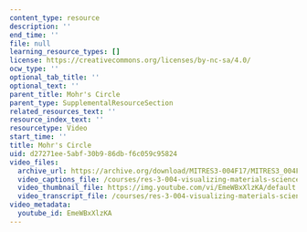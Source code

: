 ```yaml
---
content_type: resource
description: ''
end_time: ''
file: null
learning_resource_types: []
license: https://creativecommons.org/licenses/by-nc-sa/4.0/
ocw_type: ''
optional_tab_title: ''
optional_text: ''
parent_title: Mohr's Circle
parent_type: SupplementalResourceSection
related_resources_text: ''
resource_index_text: ''
resourcetype: Video
start_time: ''
title: Mohr's Circle
uid: d27271ee-5abf-30b9-86db-f6c059c95824
video_files:
  archive_url: https://archive.org/download/MITRES3-004F17/MITRES3_004F17_2012_anon1_300k.mp4
  video_captions_file: /courses/res-3-004-visualizing-materials-science-fall-2017/6df600d809fb5517a816c6ddc3350e70_EmeWBxXlzKA.vtt
  video_thumbnail_file: https://img.youtube.com/vi/EmeWBxXlzKA/default.jpg
  video_transcript_file: /courses/res-3-004-visualizing-materials-science-fall-2017/d454beb59b534af980dc16bda68f0ecc_EmeWBxXlzKA.pdf
video_metadata:
  youtube_id: EmeWBxXlzKA
---
```

